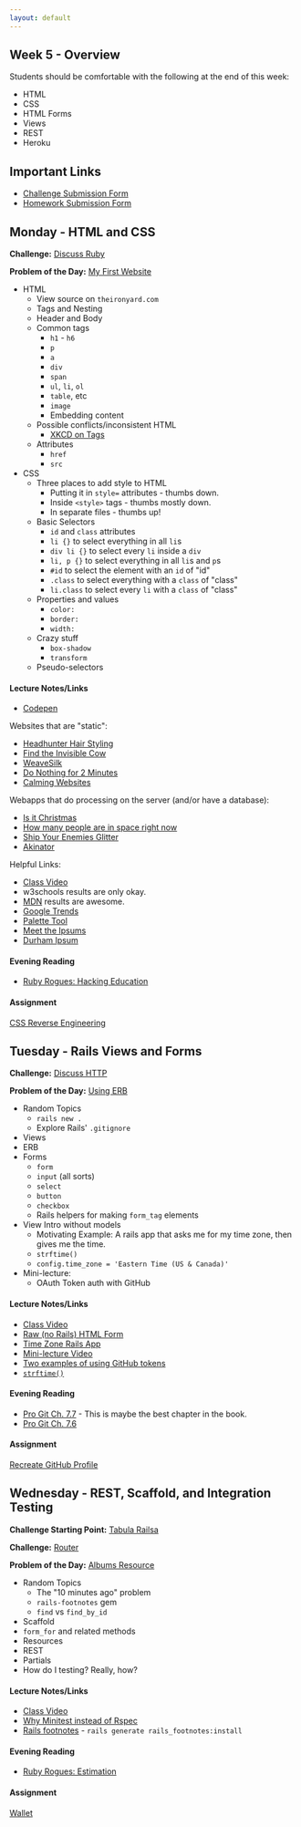 ```yaml
---
layout: default
---
```


## Week 5 - Overview

Students should be comfortable with the following at the end of this week:

* HTML
* CSS
* HTML Forms
* Views
* REST
* Heroku


## Important Links

* [Challenge Submission Form](http://goo.gl/forms/OzzXZL6iEF)
* [Homework Submission Form](http://goo.gl/forms/o9so3mi9Sd)


## Monday - HTML and CSS

**Challenge:** [Discuss Ruby](https://github.com/masonfmatthews/rails_assignments/blob/master/challenges/discuss_ruby.md)

**Problem of the Day:** [My First Website](https://github.com/masonfmatthews/rails_assignments/blob/master/exercises/my_first_website)

* HTML
  * View source on `theironyard.com`
  * Tags and Nesting
  * Header and Body
  * Common tags
    * `h1` - `h6`
    * `p`
    * `a`
    * `div`
    * `span`
    * `ul`, `li`, `ol`
    * `table`, etc
    * `image`
    * Embedding content
  * Possible conflicts/inconsistent HTML
    * [XKCD on Tags](https://xkcd.com/1144/)
  * Attributes
    * `href`
    * `src`
* CSS
  * Three places to add style to HTML
    * Putting it in `style=` attributes - thumbs down.
    * Inside `<style>` tags - thumbs mostly down.
    * In separate files - thumbs up!
  * Basic Selectors
    * `id` and `class` attributes
    * `li {}` to select everything in all `li`s
    * `div li {}` to select every `li` inside a `div`
    * `li, p {}` to select everything in all `li`s and `p`s
    * `#id` to select the element with an `id` of "id"
    * `.class` to select everything with a `class` of "class"
    * `li.class` to select every `li` with a `class` of "class"
  * Properties and values
    * `color:`
    * `border:`
    * `width:`
  * Crazy stuff
    * `box-shadow`
    * `transform`
  * Pseudo-selectors

#### Lecture Notes/Links

* [Codepen](http://codepen.io)

Websites that are "static":

* [Headhunter Hair Styling](http://www.headhunterhairstyling.com/)
* [Find the Invisible Cow](http://findtheinvisiblecow.com/)
* [WeaveSilk](http://weavesilk.com/)
* [Do Nothing for 2 Minutes](http://www.donothingfor2minutes.com/)
* [Calming Websites](http://www.makeuseof.com/tag/take-a-break-10-websites-to-help-you-relax-for-two-minutes/)

Webapps that do processing on the server (and/or have a database):

* [Is it Christmas](http://isitchristmas.com)
* [How many people are in space right now](http://howmanypeopleareinspacerightnow.com)
* [Ship Your Enemies Glitter](http://shipyourenemiesglitter.com/)
* [Akinator](http://en.akinator.com/)

Helpful Links:

* [Class Video](http://youtu.be/NSzwNfx1G84)
* w3schools results are only okay.
* [MDN](https://developer.mozilla.org/en-US/) results are awesome.
* [Google Trends](https://trends.google.com)
* [Palette Tool](http://paletton.com/#uid=13P0u0kllll70vXeaqEswg1G0aI)
* [Meet the Ipsums](http://meettheipsums.com)
* [Durham Ipsum](http://durhamipsum.com)

#### Evening Reading

* [Ruby Rogues: Hacking Education](http://devchat.tv/ruby-rogues/159-rr-hacking-education-with-saron-yitbarek)

#### Assignment

[CSS Reverse Engineering](https://github.com/tiyd-rails-2015-05/css_reverse_engineering)


## Tuesday - Rails Views and Forms

**Challenge:** [Discuss HTTP](https://github.com/masonfmatthews/rails_assignments/blob/master/challenges/discuss_http.md)

**Problem of the Day:** [Using ERB](https://github.com/masonfmatthews/rails_assignments/blob/master/exercises/my_first_erb)


* Random Topics
  * `rails new .`
  * Explore Rails' `.gitignore`
* Views
* ERB
* Forms
  * `form`
  * `input` (all sorts)
  * `select`
  * `button`
  * `checkbox`
  * Rails helpers for making `form_tag` elements
* View Intro without models
  * Motivating Example: A rails app that asks me for my time zone, then gives me the time.
  * `strftime()`
  * `config.time_zone = 'Eastern Time (US & Canada)'`
* Mini-lecture:
  * OAuth Token auth with GitHub

#### Lecture Notes/Links

* [Class Video](http://youtu.be/e0cyyCuulTA)
* [Raw (no Rails) HTML Form](w5-2/form.html)
* [Time Zone Rails App](https://github.com/tiyd-rails-2015-05/time_zone_app)
* [Mini-lecture Video](http://youtu.be/vH9obV2puME)
* [Two examples of using GitHub tokens](w5-2/get_github.rb)
* [`strftime()`](http://strftime.net/)

#### Evening Reading

* [Pro Git Ch. 7.7](http://git-scm.com/book/en/v2/Git-Tools-Reset-Demystified) - This is maybe the best chapter in the book.
* [Pro Git Ch. 7.6](http://git-scm.com/book/en/v2/Git-Tools-Rewriting-History)

#### Assignment

[Recreate GitHub Profile](https://github.com/tiyd-rails-2015-05/github_profile)


## Wednesday - REST, Scaffold, and Integration Testing

**Challenge Starting Point:** [Tabula Railsa](https://github.com/tiyd-rails-2015-05/tabula_railsa)

**Challenge:** [Router](https://github.com/masonfmatthews/rails_assignments/blob/master/challenges/rails_router.md)

**Problem of the Day:** [Albums Resource](https://github.com/masonfmatthews/rails_assignments/blob/master/exercises/albums_resource)

* Random Topics
  * The "10 minutes ago" problem
  * `rails-footnotes` gem
  * `find` vs `find_by_id`
* Scaffold
* `form_for` and related methods
* Resources
* REST
* Partials
* How do I testing?  Really, how?

#### Lecture Notes/Links

* [Class Video](http://youtu.be/QbYz42GKZz4)
* [Why Minitest instead of Rspec](http://brandonhilkert.com/blog/7-reasons-why-im-sticking-with-minitest-and-fixtures-in-rails/)
* [Rails footnotes](https://github.com/josevalim/rails-footnotes) - `rails generate rails_footnotes:install`

#### Evening Reading

* [Ruby Rogues: Estimation](http://devchat.tv/ruby-rogues/035-rr-estimation)

#### Assignment

[Wallet](https://github.com/tiyd-rails-2015-05/wallet)


<!--

## Thursday - Heroku and Production

**Challenge:** [Discuss Rails](https://github.com/masonfmatthews/rails_assignments/blob/master/challenges/discuss_rails.md)

**Problem of the Day:** Look at your Wallet application and find two places where the code could be DRYed out.  Do so.

* Human Learning
  * Data 1st vs. Behavior 1st (Thinking in Nouns vs. Verbs)
  * Diagrams: Data model vs workflow diagrams

**Problem of the Day:** Since code your users access has to be more stable than the code on your development laptop (and may need patches), how would you organize your branches to make this doable?


* Agile
  * Baby Duck Syndrome
  * [XKCD on Breaking Someone's Workflow](https://xkcd.com/1172/)
* Rails Servers
  * WEBrick vs. Mongrel vs. Puma
  * `./bin/rails`
* Dev vs. Production
* GitFlow
* Heroku
  * `git remote` review
  * Set up account
  * Create new Heroku project
  * Move `sqlite3` gem
  * Add `pg` and `rails_12factor gems`
  * `bundle install --without production`
  * heroku add remote command
  * git push heroku master
  * heroku run rake db:migrate

#### Lecture Notes/Links

* [Rails helpers tutorial](http://mixandgo.com/blog/the-beginner-s-guide-to-rails-helpers?utm_source=rubyweekly&utm_medium=email)
* [Heroku docs on installing Rails 4 apps](https://devcenter.heroku.com/articles/rails4)

#### Evening Reading

* [Ruby Rogues: When to Use Modules](http://devchat.tv/ruby-rogues/022-rr-when-to-use-modules)

## Weekend Assignment - IN PAIRS

[Health Tracker](https://github.com/tiyd-rails-2015-05/health_tracker)

<!--

## Not yet covered

* Random Topics
  * Security implications of API keys in the database
  * Security implications of API keys over http (headers vs parameters)
  * Action on your server trying to access the API on your server
  * Deadlock
* Integration Testing
* [Example Hybrid API app developed in class](https://github.com/tiyd-rails-2015-01/api_creation_example)
* Ping-pong pairing
* Helpers
  * TODO: Find better motivating example.
  * XSS
* Git
  * `git stash`
  * `git reset`
  * `git filter-branch`

-->
